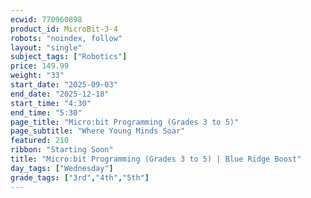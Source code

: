 ```yaml
---
ecwid: 770960898
product_id: MicroBit-3-4
robots: "noindex, follow"
layout: "single"
subject_tags: ["Robotics"]
price: 149.99
weight: "33"
start_date: "2025-09-03"
end_date: "2025-12-18"
start_time: "4:30"
end_time: "5:30"
page_title: "Micro:bit Programming (Grades 3 to 5)"
page_subtitle: "Where Young Minds Soar"
featured: 210
ribbon: "Starting Soon"
title: "Micro:bit Programming (Grades 3 to 5) | Blue Ridge Boost"
day_tags: ["Wednesday"]
grade_tags: ["3rd","4th","5th"]
---
```

